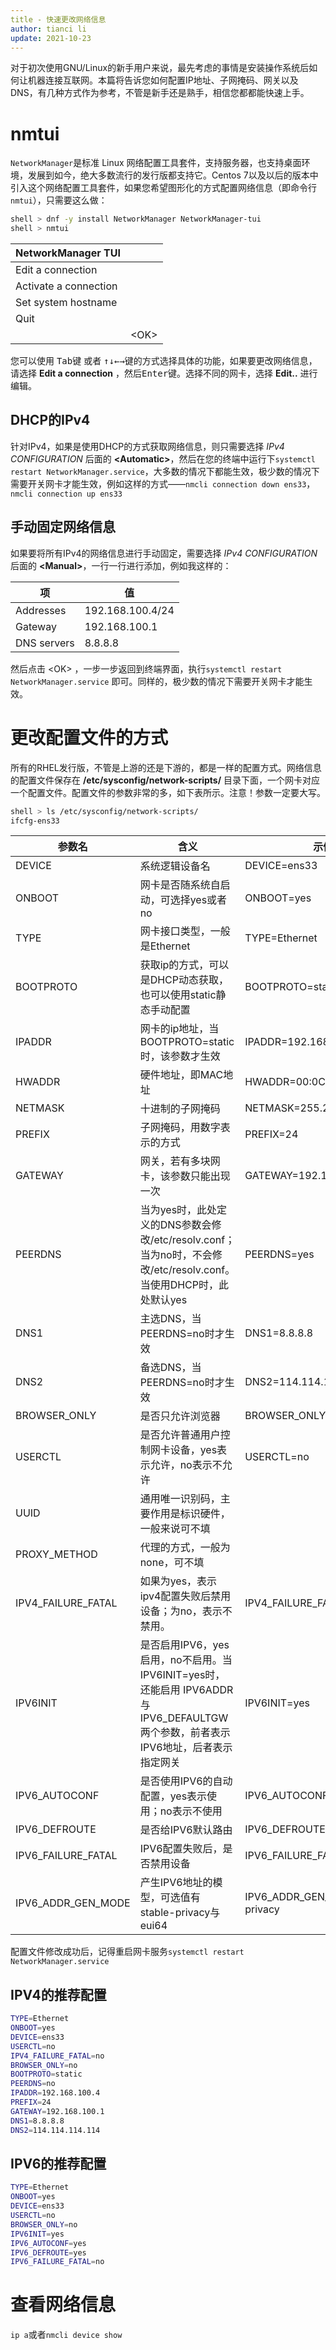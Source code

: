 ```yaml
---
title - 快速更改网络信息
author: tianci li
update: 2021-10-23
---
```


对于初次使用GNU/Linux的新手用户来说，最先考虑的事情是安装操作系统后如何让机器连接互联网。本篇将告诉您如何配置IP地址、子网掩码、网关以及DNS，有几种方式作为参考，不管是新手还是熟手，相信您都都能快速上手。

# nmtui

`NetworkManager`是标准 Linux 网络配置工具套件，支持服务器，也支持桌面环境，发展到如今，绝大多数流行的发行版都支持它。Centos 7以及以后的版本中引入这个网络配置工具套件，如果您希望图形化的方式配置网络信息（即命令行`nmtui`），只需要这么做：

```bash
shell > dnf -y install NetworkManager NetworkManager-tui
shell > nmtui
```

|NetworkManager TUI||
|---|---|
|Edit a connection||
|Activate a connection||
|Set system hostname||
|Quit||
||\<OK\>|

您可以使用 <kbd>Tab</kbd>键 或者 <kbd>↑</kbd><kbd>↓</kbd><kbd>←</kbd><kbd>→</kbd>键的方式选择具体的功能，如果要更改网络信息，请选择 **Edit a connection** ，然后<kbd>Enter</kbd>键。选择不同的网卡，选择 **Edit..** 进行编辑。

## DHCP的IPv4

针对IPv4，如果是使用DHCP的方式获取网络信息，则只需要选择 *IPv4 CONFIGURATION* 后面的 **\<Automatic\>**，然后在您的终端中运行下`systemctl restart NetworkManager.service`，大多数的情况下都能生效，极少数的情况下需要开关网卡才能生效，例如这样的方式——`nmcli connection down ens33`，`nmcli connection up ens33`

## 手动固定网络信息

如果要将所有IPv4的网络信息进行手动固定，需要选择 *IPv4 CONFIGURATION* 后面的 **\<Manual\>**，一行一行进行添加，例如我这样的：

|项|值|
|---|---|
|Addresses|192.168.100.4/24||
|Gateway|192.168.100.1||
|DNS servers|8.8.8.8|

然后点击 \<OK\> ，一步一步返回到终端界面，执行`systemctl restart NetworkManager.service` 即可。同样的，极少数的情况下需要开关网卡才能生效。

# 更改配置文件的方式

所有的RHEL发行版，不管是上游的还是下游的，都是一样的配置方式。网络信息的配置文件保存在 **/etc/sysconfig/network-scripts/** 目录下面，一个网卡对应一个配置文件。配置文件的参数非常的多，如下表所示。注意！参数一定要大写。

```bash
shell > ls /etc/sysconfig/network-scripts/
ifcfg-ens33
```

|参数名|含义|示例|
|---|---|---|
|DEVICE |系统逻辑设备名     |DEVICE=ens33       |
|ONBOOT     |网卡是否随系统自启动，可选择yes或者no|ONBOOT=yes|
|TYPE|网卡接口类型，一般是Ethernet|TYPE=Ethernet|
|BOOTPROTO|获取ip的方式，可以是DHCP动态获取，也可以使用static静态手动配置|BOOTPROTO=static|
|IPADDR|网卡的ip地址，当BOOTPROTO=static时，该参数才生效|IPADDR=192.168.100.4|
|HWADDR|硬件地址，即MAC地址|HWADDR=00:0C:29:84:F6:9C|
|NETMASK|十进制的子网掩码|NETMASK=255.255.255.0|
|PREFIX|子网掩码，用数字表示的方式|PREFIX=24|
|GATEWAY|网关，若有多块网卡，该参数只能出现一次|GATEWAY=192.168.100.1|
|PEERDNS|当为yes时，此处定义的DNS参数会修改/etc/resolv.conf；当为no时，不会修改/etc/resolv.conf。当使用DHCP时，此处默认yes|PEERDNS=yes|
|DNS1|主选DNS，当PEERDNS=no时才生效|DNS1=8.8.8.8|
|DNS2|备选DNS，当PEERDNS=no时才生效|DNS2=114.114.114.114|
|BROWSER_ONLY|是否只允许浏览器|BROWSER_ONLY=no|
|USERCTL|是否允许普通用户控制网卡设备，yes表示允许，no表示不允许|USERCTL=no|
|UUID|通用唯一识别码，主要作用是标识硬件，一般来说可不填||
|PROXY_METHOD|代理的方式，一般为none，可不填||
|IPV4_FAILURE_FATAL|如果为yes，表示ipv4配置失败后禁用设备；为no，表示不禁用。|IPV4_FAILURE_FATAL=no|
|IPV6INIT|是否启用IPV6，yes启用，no不启用。当IPV6INIT=yes时，还能启用 IPV6ADDR 与  IPV6_DEFAULTGW 两个参数，前者表示IPV6地址，后者表示指定网关|IPV6INIT=yes|
|IPV6_AUTOCONF|是否使用IPV6的自动配置，yes表示使用；no表示不使用|IPV6_AUTOCONF=yes|
|IPV6_DEFROUTE|是否给IPV6默认路由|IPV6_DEFROUTE=yes|
|IPV6_FAILURE_FATAL|IPV6配置失败后，是否禁用设备|IPV6_FAILURE_FATAL=no|
|IPV6_ADDR_GEN_MODE|产生IPV6地址的模型，可选值有stable-privacy与eui64|IPV6_ADDR_GEN_MODE=stable-privacy|

配置文件修改成功后，记得重启网卡服务`systemctl restart NetworkManager.service`

## IPV4的推荐配置

```bash
TYPE=Ethernet
ONBOOT=yes
DEVICE=ens33
USERCTL=no
IPV4_FAILURE_FATAL=no
BROWSER_ONLY=no
BOOTPROTO=static
PEERDNS=no
IPADDR=192.168.100.4
PREFIX=24
GATEWAY=192.168.100.1
DNS1=8.8.8.8
DNS2=114.114.114.114
```

## IPV6的推荐配置

```bash
TYPE=Ethernet
ONBOOT=yes
DEVICE=ens33
USERCTL=no
BROWSER_ONLY=no
IPV6INIT=yes
IPV6_AUTOCONF=yes
IPV6_DEFROUTE=yes
IPV6_FAILURE_FATAL=no
```

# 查看网络信息

`ip a`或者`nmcli device show`
